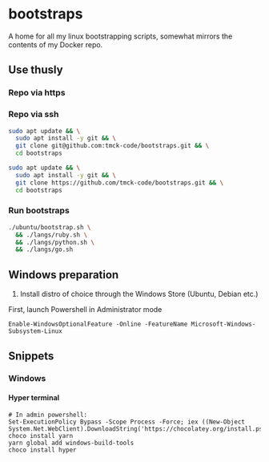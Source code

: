 # bootstraps

A home for all my linux bootstrapping scripts, somewhat mirrors the contents of my Docker repo.

## Use thusly

### Repo via https

### Repo via ssh

```bash
sudo apt update && \
  sudo apt install -y git && \
  git clone git@github.com:tmck-code/bootstraps.git && \
  cd bootstraps
```

```bash
sudo apt update && \
  sudo apt install -y git && \
  git clone https://github.com/tmck-code/bootstraps.git && \
  cd bootstraps
```
 
 ### Run bootstraps
 
```bash
./ubuntu/bootstrap.sh \
  && ./langs/ruby.sh \
  && ./langs/python.sh \
  && ./langs/go.sh
```

## Windows preparation

1. Install distro of choice through the Windows Store (Ubuntu, Debian etc.)

First, launch Powershell in Administrator mode

```
Enable-WindowsOptionalFeature -Online -FeatureName Microsoft-Windows-Subsystem-Linux
```

## Snippets

### Windows

#### Hyper terminal

```
# In admin powershell:
Set-ExecutionPolicy Bypass -Scope Process -Force; iex ((New-Object System.Net.WebClient).DownloadString('https://chocolatey.org/install.ps1'))
choco install yarn
yarn global add windows-build-tools
choco install hyper
```
